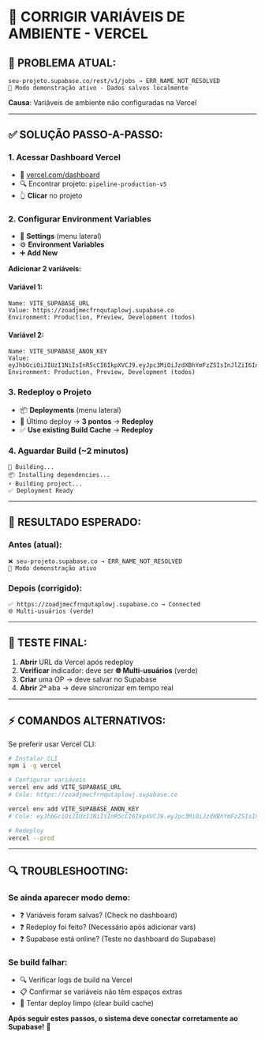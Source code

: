 # 🔧 CORRIGIR VARIÁVEIS DE AMBIENTE - VERCEL

## 🚨 **PROBLEMA ATUAL:**
```
seu-projeto.supabase.co/rest/v1/jobs → ERR_NAME_NOT_RESOLVED
🚀 Modo demonstração ativo - Dados salvos localmente
```

**Causa**: Variáveis de ambiente não configuradas na Vercel

---

## ✅ **SOLUÇÃO PASSO-A-PASSO:**

### **1. Acessar Dashboard Vercel**
- 🔗 [vercel.com/dashboard](https://vercel.com/dashboard)
- 🔍 Encontrar projeto: `pipeline-production-v5`
- 👆 **Clicar** no projeto

### **2. Configurar Environment Variables**
- 📂 **Settings** (menu lateral)
- ⚙️ **Environment Variables** 
- ➕ **Add New**

**Adicionar 2 variáveis:**

#### **Variável 1:**
```
Name: VITE_SUPABASE_URL
Value: https://zoadjmecfrnqutaplowj.supabase.co
Environment: Production, Preview, Development (todos)
```

#### **Variável 2:**
```
Name: VITE_SUPABASE_ANON_KEY
Value: eyJhbGciOiJIUzI1NiIsInR5cCI6IkpXVCJ9.eyJpc3MiOiJzdXBhYmFzZSIsInJlZiI6InpvYWRqbWVjZnJucXV0YXBsb3dqIiwicm9sZSI6ImFub24iLCJpYXQiOjE3NjE5MTIyNzksImV4cCI6MjA3NzQ4ODI3OX0.qngho4OVH2I3_kSwk3OiNWyA3Z9cJ1VFkZuX5Sc1xbU
Environment: Production, Preview, Development (todos)
```

### **3. Redeploy o Projeto**
- 📦 **Deployments** (menu lateral)
- 🔄 Último deploy → **3 pontos** → **Redeploy**
- ✅ **Use existing Build Cache** → **Redeploy**

### **4. Aguardar Build (~2 minutos)**
```
🔄 Building...
📦 Installing dependencies...
⚡ Building project...
✅ Deployment Ready
```

---

## 🎯 **RESULTADO ESPERADO:**

### **Antes (atual):**
```
❌ seu-projeto.supabase.co → ERR_NAME_NOT_RESOLVED
🚀 Modo demonstração ativo
```

### **Depois (corrigido):**
```
✅ https://zoadjmecfrnqutaplowj.supabase.co → Connected
🌐 Multi-usuários (verde)
```

---

## 🚀 **TESTE FINAL:**

1. **Abrir** URL da Vercel após redeploy
2. **Verificar** indicador: deve ser **🌐 Multi-usuários** (verde)
3. **Criar** uma OP → deve salvar no Supabase
4. **Abrir** 2ª aba → deve sincronizar em tempo real

---

## ⚡ **COMANDOS ALTERNATIVOS:**

Se preferir usar Vercel CLI:

```bash
# Instalar CLI
npm i -g vercel

# Configurar variáveis
vercel env add VITE_SUPABASE_URL
# Cole: https://zoadjmecfrnqutaplowj.supabase.co

vercel env add VITE_SUPABASE_ANON_KEY  
# Cole: eyJhbGciOiJIUzI1NiIsInR5cCI6IkpXVCJ9.eyJpc3MiOiJzdXBhYmFzZSIsInJlZiI6InpvYWRqbWVjZnJucXV0YXBsb3dqIiwicm9sZSI6ImFub24iLCJpYXQiOjE3NjE5MTIyNzksImV4cCI6MjA3NzQ4ODI3OX0.qngho4OVH2I3_kSwk3OiNWyA3Z9cJ1VFkZuX5Sc1xbU

# Redeploy
vercel --prod
```

---

## 🔍 **TROUBLESHOOTING:**

### **Se ainda aparecer modo demo:**
- ❓ Variáveis foram salvas? (Check no dashboard)
- ❓ Redeploy foi feito? (Necessário após adicionar vars)
- ❓ Supabase está online? (Teste no dashboard do Supabase)

### **Se build falhar:**
- 🔍 Verificar logs de build na Vercel
- 📋 Confirmar se variáveis não têm espaços extras
- 🔄 Tentar deploy limpo (clear build cache)

**Após seguir estes passos, o sistema deve conectar corretamente ao Supabase!** 🎉